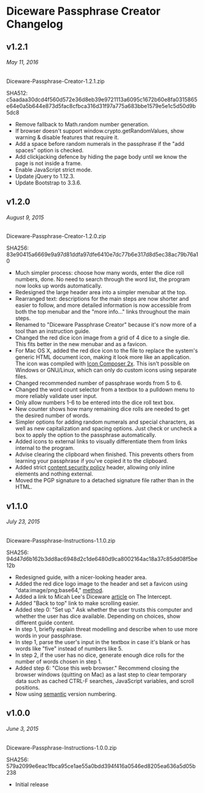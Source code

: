 # Diceware Passphrase Creator Changelog

## v1.2.1
###### May 11, 2016

Diceware-Passphrase-Creator-1.2.1.zip

SHA512: c5aadaa30dcd4f560d572e36d8eb39e9721113a6095c1672b60e8fa0315865e64e0a5b644e873d5fac8cfbca316d31f97a775a683bbe1579e5e1c5d50d9b5dc8

- Remove fallback to Math.random number generation.
- If browser doesn't support window.crypto.getRandomValues, show warning & disable features that require it.
- Add a space before random numerals in the passphrase if the "add spaces" option is checked.
- Add clickjacking defence by hiding the page body until we know the page is not inside a frame.
- Enable JavaScript strict mode.
- Update jQuery to 1.12.3.
- Update Bootstrap to 3.3.6.


## v1.2.0
###### August 9, 2015

Diceware-Passphrase-Creator-1.2.0.zip

SHA256: 83e90415a6669e9a97d81ddfa97dfe6410e7dc77b6e317d8d5ec38ac79b76a10

- Much simpler process: choose how many words, enter the dice roll numbers, done. No need to search through the word list, the program now looks up words automatically.
- Redesigned the large header area into a simpler menubar at the top.
- Rearranged text: descriptions for the main steps are now shorter and easier to follow, and more detailed information is now accessible from both the top menubar and the "more info..." links throughout the main steps.
- Renamed to "Diceware Passphrase Creator" because it's now more of a tool than an instruction guide.
- Changed the red dice icon image from a grid of 4 dice to a single die. This fits better in the new menubar and as a favicon.
- For Mac OS X, added the red dice icon to the file to replace the system's generic HTML document icon, making it look more like an application. The icon was compiled with [Icon Composer 2x](https://github.com/lemonmojo/IconComposer2x). This isn't possible on Windows or GNU/Linux, which can only do custom icons using separate files.
- Changed recommended number of passphrase words from 5 to 6.
- Changed the word count selector from a textbox to a pulldown menu to more reliably validate user input.
- Only allow numbers 1-6 to be entered into the dice roll text box.
- New counter shows how many remaining dice rolls are needed to get the desired number of words.
- Simpler options for adding random numerals and special characters, as well as new capitalization and spacing options. Just check or uncheck a box to apply the option to the passphrase automatically.
- Added icons to external links to visually differentiate them from links internal to the program.
- Advise clearing the clipboard when finished. This prevents others from learning your passphrase if you've copied it to the clipboard.
- Added strict [content security policy](http://content-security-policy.com/) <meta> header, allowing only inline elements and nothing external.
- Moved the PGP signature to a detached signature file rather than in the HTML.


## v1.1.0
###### July 23, 2015

Diceware-Passphrase-Instructions-1.1.0.zip

SHA256: 94d47d6b162b3dd8ac6948d2c1de6480d9ca8002164ac18a37c85dd08f5be12b

- Redesigned guide, with a nicer-looking header area.
- Added the red dice logo image to the header and set a favicon using "data:image/png;base64," [method](https://css-tricks.com/data-uris/).
- Added a link to Micah Lee's Diceware [article](https://firstlook.org/theintercept/2015/03/26/passphrases-can-memorize-attackers-cant-guess/) on The Intercept.
- Added "Back to top" link to make scrolling easier.
- Added step 0: "Set up." Ask whether the user trusts this computer and whether the user has dice available. Depending on choices, show different guide content.
- In step 1, briefly explain threat modelling and describe when to use more words in your passphrase.
- In step 1, parse the user's input in the textbox in case it's blank or has words like "five" instead of numbers like 5.
- In step 2, if the user has no dice, generate enough dice rolls for the number of words chosen in step 1.
- Added step 6: "Close this web browser." Recommend closing the browser windows (quitting on Mac) as a last step to clear temporary data such as cached CTRL-F searches, JavaScript variables, and scroll positions.
- Now using [semantic](http://semver.org/) version numbering.


## v1.0.0
###### June 3, 2015

Diceware-Passphrase-Instructions-1.0.0.zip

SHA256: 579a2099e6eac1fbca95ce1ae55a0bdd394f416a0546ed8205ea636a5d05b238

- Initial release

